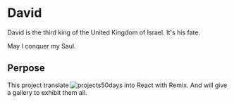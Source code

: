 # David

David is the third king of the United Kingdom of Israel. It's his fate.

May I conquer my Saul.

## Perpose 

This project translate ![projects50days](https://github.com/bradtraversy/50projects50days) into React with Remix. And will give a gallery to exhibit them all.
